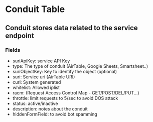# Conduit Table

## Conduit stores data related to the service endpoint 

### Fields

- suriApiKey: service API Key
- type: The type of conduit (AirTable, Google Sheets, Smartsheet..)
- suriObjectKey: Key to identify the object (optional)
- suri: Service uri (AirTable URI)
- curi: System generated
- whitelist: Allowed iplist
- racm: (Request Access Control Map - GET/POST/DEL/PUT...)
- throttle: limit requests to 5/sec to avoid DOS attack
- status: active/inactive
- description: notes about the conduit
- hiddenFormField: to avoid bot spamming 